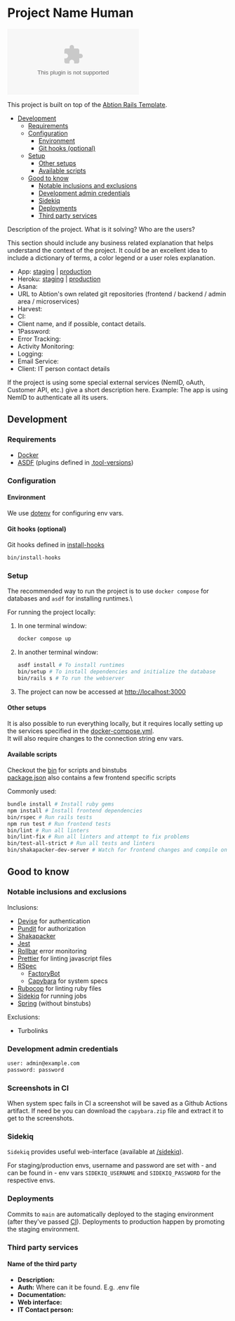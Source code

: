 # Project Name Human

![Observatory](https://img.shields.io/mozilla-observatory/grade-score/abtion-rails-template.herokuapp.com)

This project is built on top of the [Abtion Rails Template](https://github.com/abtion/rails-template).

- [Development](#development)
  - [Requirements](#requirements)
  - [Configuration](#configuration)
    - [Environment](#environment)
    - [Git hooks (optional)](#git-hooks-optional)
  - [Setup](#setup)
    - [Other setups](#other-setups)
    - [Available scripts](#available-scripts)
  - [Good to know](#good-to-know)
    - [Notable inclusions and exclusions](#notable-inclusions-and-exclusions)
    - [Development admin credentials](#development-admin-credentials)
    - [Sidekiq](#sidekiq)
    - [Deployments](#deployments)
    - [Third party services](#third-party-services)

Description of the project. What is it solving? Who are the users?

This section should include any business related explanation that helps understand the context of the project. It could be an excellent idea to include a dictionary of terms, a color legend or a user roles explanation.

- App: [staging](https://<project-name-param>-staging.herokuapp.com/) | [production](https://<project-name-param>-production.herokuapp.com/)
- Heroku: [staging](https://dashboard.heroku.com/apps/<project-name-param>-staging) | [production](https://dashboard.heroku.com/apps/<project-name-param>-production)
- Asana:
- URL to Abtion's own related git repositories (frontend / backend / admin area / microservices)
- Harvest:
- CI:
- Client name, and if possible, contact details.
- 1Password:
- Error Tracking:
- Activity Monitoring:
- Logging:
- Email Service:
- Client: IT person contact details

If the project is using some special external services (NemID, oAuth, Customer API, etc.) give a short description here.
Example: The app is using NemID to authenticate all its users.

## Development

### Requirements

- [Docker](https://www.docker.com/get-started/)
- [ASDF](https://asdf-vm.com/guide/getting-started.html) (plugins defined in [.tool-versions](./.tool-versions))

### Configuration

#### Environment

We use [dotenv](https://github.com/bkeepers/dotenv#customizing-rails) for configuring env vars.

#### Git hooks (optional)

Git hooks defined in [install-hooks](./bin/install-hooks)

```sh
bin/install-hooks
```

### Setup

The recommended way to run the project is to use `docker compose` for databases and `asdf` for installing runtimes.\

For running the project locally:

1. In one terminal window:

    ```sh
    docker compose up
    ```

2. In another terminal window:

    ```sh
    asdf install # To install runtimes
    bin/setup # To install dependencies and initialize the database
    bin/rails s # To run the webserver
    ```

3. The project can now be accessed at <http://localhost:3000>

#### Other setups

It is also possible to run everything locally, but it requires locally setting up the services specified in the [docker-compose.yml](docker-compose.yml).\
It will also require changes to the connection string env vars.

#### Available scripts

Checkout the [bin](./bin/) for scripts and binstubs \
[package.json](./package.json) also contains a few frontend specific scripts

Commonly used:

```sh
bundle install # Install ruby gems
npm install # Install frontend dependencies
bin/rspec # Run rails tests
npm run test # Run frontend tests
bin/lint # Run all linters
bin/lint-fix # Run all linters and attempt to fix problems
bin/test-all-strict # Run all tests and linters
bin/shakapacker-dev-server # Watch for frontend changes and compile on the go
```

## Good to know

### Notable inclusions and exclusions

Inclusions:

- [Devise](https://github.com/heartcombo/devise) for authentication
- [Pundit](https://github.com/varvet/pundit) for authorization
- [Shakapacker](https://github.com/shakacode/shakapacker)
- [Jest](https://jestjs.io/)
- [Rollbar](https://rollbar.com) error monitoring
- [Prettier](https://prettier.io/) for linting javascript files
- [RSpec](https://rspec.info/)
  - [FactoryBot](https://github.com/thoughtbot/factory_bot)
  - [Capybara](https://github.com/teamcapybara/capybara) for system specs
- [Rubocop](https://github.com/rubocop/rubocop) for linting ruby files
- [Sidekiq](https://github.com/sidekiq/sidekiq) for running jobs
- [Spring](https://github.com/rails/spring) (without binstubs)

Exclusions:

- Turbolinks

### Development admin credentials

```txt
user: admin@example.com
password: password
```

### Screenshots in CI

When system spec fails in CI a screenshot will be saved as a Github Actions artifact. If need be you can download the `capybara.zip` file and extract it to get to the screenshots.

### Sidekiq

`Sidekiq` provides useful web-interface (available at [/sidekiq](http://localhost:3000/sidekiq)).

For staging/production envs, username and password are set with - and can be found in - env vars `SIDEKIQ_USERNAME` and `SIDEKIQ_PASSWORD` for the respective envs.

### Deployments

Commits to `main` are automatically deployed to the staging environment (after they've passed [CI](.github/workflows/ci.yml)).
Deployments to production happen by promoting the staging environment.

### Third party services

#### Name of the third party

- **Description:**
- **Auth:** Where can it be found. E.g. .env file
- **Documentation:**
- **Web interface:**
- **IT Contact person:**
